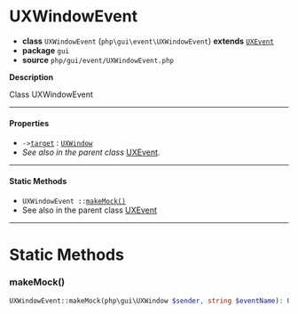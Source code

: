 # UXWindowEvent

- **class** `UXWindowEvent` (`php\gui\event\UXWindowEvent`) **extends** [`UXEvent`](https://github.com/jphp-group/jphp-gui-ext/blob/master/jphp-gui-ext/api-docs/classes/php/gui/event/UXEvent.md)
- **package** `gui`
- **source** `php/gui/event/UXWindowEvent.php`

**Description**

Class UXWindowEvent

---

#### Properties

- `->`[`target`](#prop-target) : [`UXWindow`](https://github.com/jphp-group/jphp-gui-ext/blob/master/jphp-gui-ext/api-docs/classes/php/gui/UXWindow.md)
- *See also in the parent class* [UXEvent](https://github.com/jphp-group/jphp-gui-ext/blob/master/jphp-gui-ext/api-docs/classes/php/gui/event/UXEvent.md).

---

#### Static Methods

- `UXWindowEvent ::`[`makeMock()`](#method-makemock)
- See also in the parent class [UXEvent](https://github.com/jphp-group/jphp-gui-ext/blob/master/jphp-gui-ext/api-docs/classes/php/gui/event/UXEvent.md)

---
# Static Methods

<a name="method-makemock"></a>

### makeMock()
```php
UXWindowEvent::makeMock(php\gui\UXWindow $sender, string $eventName): UXWindowEvent
```